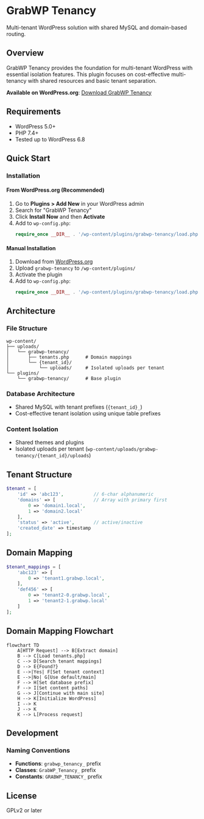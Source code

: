# GrabWP Tenancy

Multi-tenant WordPress solution with shared MySQL and domain-based routing.

## Overview

GrabWP Tenancy provides the foundation for multi-tenant WordPress with essential isolation features. This plugin focuses on cost-effective multi-tenancy with shared resources and basic tenant separation.

**Available on WordPress.org**: [Download GrabWP Tenancy](https://wordpress.org/plugins/grabwp-tenancy/)

## Requirements

- WordPress 5.0+
- PHP 7.4+
- Tested up to WordPress 6.8

## Quick Start

### Installation

#### From WordPress.org (Recommended)
1. Go to **Plugins > Add New** in your WordPress admin
2. Search for "GrabWP Tenancy"
3. Click **Install Now** and then **Activate**
4. Add to `wp-config.php`:
   ```php
   require_once __DIR__ . '/wp-content/plugins/grabwp-tenancy/load.php';
   ```

#### Manual Installation
1. Download from [WordPress.org](https://wordpress.org/plugins/grabwp-tenancy/)
2. Upload `grabwp-tenancy` to `/wp-content/plugins/`
3. Activate the plugin
4. Add to `wp-config.php`:
   ```php
   require_once __DIR__ . '/wp-content/plugins/grabwp-tenancy/load.php';
   ```

## Architecture

### File Structure
```
wp-content/
├── uploads/
│   └── grabwp-tenancy/
│       ├── tenants.php      # Domain mappings
│       └── {tenant_id}/
│           └── uploads/     # Isolated uploads per tenant
└── plugins/
    └── grabwp-tenancy/      # Base plugin
```

### Database Architecture
- Shared MySQL with tenant prefixes (`{tenant_id}_`)
- Cost-effective tenant isolation using unique table prefixes

### Content Isolation
- Shared themes and plugins
- Isolated uploads per tenant (`wp-content/uploads/grabwp-tenancy/{tenant_id}/uploads`)

## Tenant Structure

```php
$tenant = [
    'id' => 'abc123',           // 6-char alphanumeric
    'domains' => [              // Array with primary first
        0 => 'domain1.local',
        1 => 'domain2.local'
    ],
    'status' => 'active',       // active/inactive
    'created_date' => timestamp
];
```

## Domain Mapping

```php
$tenant_mappings = [
    'abc123' => [
        0 => 'tenant1.grabwp.local',
    ],
    'def456' => [
        0 => 'tenant2-0.grabwp.local',
        1 => 'tenant2-1.grabwp.local'
    ]
];
```

## Domain Mapping Flowchart

```mermaid
flowchart TD
    A[HTTP Request] --> B[Extract domain]
    B --> C[Load tenants.php]
    C --> D[Search tenant mappings]
    D --> E{Found?}
    E -->|Yes| F[Set tenant context]
    E -->|No| G[Use default/main]
    F --> H[Set database prefix]
    F --> I[Set content paths]
    G --> J[Continue with main site]
    H --> K[Initialize WordPress]
    I --> K
    J --> K
    K --> L[Process request] 
```

## Development

### Naming Conventions
- **Functions**: `grabwp_tenancy_` prefix
- **Classes**: `GrabWP_Tenancy_` prefix
- **Constants**: `GRABWP_TENANCY_` prefix


## License

GPLv2 or later 

